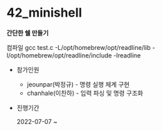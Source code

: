 # 42_minishell

**간단한 쉘 만들기**

컴파일
gcc test.c -L/opt/homebrew/opt/readline/lib -I/opt/homebrew/opt/readline/include -lreadline

-   참가인원

    -   jeounpar(박정규) - 명령 실행 체계 구현<br>
    -   chanhale(이찬하) - 입력 파싱 및 명령 구조화

-   진행기간

    2022-07-07 ~
